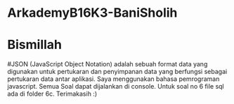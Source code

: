# ArkademyB16K3-BaniSholih
# Bismillah

#JSON (JavaScript Object Notation) adalah sebuah format data yang digunakan untuk pertukaran dan penyimpanan data yang berfungsi sebagai pertukaran data antar aplikasi. Saya menggunakan bahasa pemrograman javascript.
Semua Soal dapat dijalankan di console. Untuk soal no 6 file sql ada di folder 6c. Terimakasih :)
